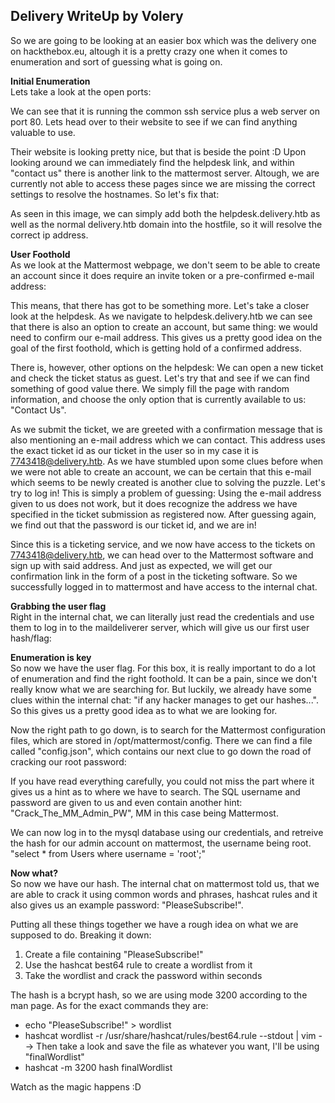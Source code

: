 ## Delivery WriteUp by Volery

So we are going to be looking at an easier box which was the delivery one on hackthebox.eu, altough it is a pretty crazy one when it comes to enumeration and sort of guessing what is going on. 

**Initial Enumeration**\
Lets take a look at the open ports:

We can see that it is running the common ssh service plus a web server on port 80. Lets head over to their website to see if we can find anything valuable to use.

Their website is looking pretty nice, but that is beside the point :D Upon looking around we can immediately find the helpdesk link, and within "contact us" there is another link to the mattermost server. Altough, we are currently not able to access these pages since we are missing the correct settings to resolve the hostnames. So let's fix that:


As seen in this image, we can simply add both the helpdesk.delivery.htb as well as the normal delivery.htb domain into the hostfile, so it will resolve the correct ip address.

**User Foothold**\
As we look at the Mattermost webpage, we don't seem to be able to create an account since it does require an invite token or a pre-confirmed e-mail address:

This means, that there has got to be something more. Let's take a closer look at the helpdesk.
As we navigate to helpdesk.delivery.htb we can see that there is also an option to create an account, but same thing: we would need to confirm our e-mail address. This gives us a pretty good idea on the goal of the first foothold, which is getting hold of a confirmed address.

There is, however, other options on the helpdesk: We can open a new ticket and check the ticket status as guest. Let's try that and see if we can find something of good value there.
We simply fill the page with random information, and choose the only option that is currently available to us: "Contact Us".


As we submit the ticket, we are greeted with a confirmation message that is also mentioning an e-mail address which we can contact. This address uses the exact ticket id as our ticket in the user so in my case it is 7743418@delivery.htb. As we have stumbled upon some clues before when we were not able to create an account, we can be certain that this e-mail which seems to be newly created is another clue to solving the puzzle. Let's try to log in!
This is simply a problem of guessing: Using the e-mail address given to us does not work, but it does recognize the address we have specified in the ticket submission as registered now. After guessing again, we find out that the password is our ticket id, and we are in!

Since this is a ticketing service, and we now have access to the tickets on 7743418@delivery.htb, we can head over to the Mattermost software and sign up with said address. And just as expected, we will get our confirmation link in the form of a post in the ticketing software. So we successfully logged in to mattermost and have access to the internal chat.

**Grabbing the user flag**\
Right in the internal chat, we can literally just read the credentials and use them to log in to the maildeliverer server, which will give us our first user hash/flag:



**Enumeration is key**\
So now we have the user flag. For this box, it is really important to do a lot of enumeration and find the right foothold. It can be a pain, since we don't really know what we are searching for. But luckily, we already have some clues within the internal chat: "if any hacker manages to get our hashes...". So this gives us a pretty good idea as to what we are looking for.

Now the right path to go down, is to search for the Mattermost configuration files, which are stored in /opt/mattermost/config. There we can find a file called "config.json", which contains our next clue to go down the road of cracking our root password:


If you have read everything carefully, you could not miss the part where it gives us a hint as to where we have to search.
The SQL username and password are given to us and even contain another hint: "Crack_The_MM_Admin_PW", MM in this case being Mattermost.

We can now log in to the mysql database using our credentials, and retreive the hash for our admin account on mattermost, the username being root.
"select * from Users where username = 'root';"

**Now what?**\
So now we have our hash. The internal chat on mattermost told us, that we are able to crack it using common words and phrases, hashcat rules and it also gives us an example password: "PleaseSubscribe!".

Putting all these things together we have a rough idea on what we are supposed to do. Breaking it down:
1. Create a file containing "PleaseSubscribe!"
2. Use the hashcat best64 rule to create a wordlist from it
3. Take the wordlist and crack the password within seconds

The hash is a bcrypt hash, so we are using mode 3200 according to the man page.
As for the exact commands they are:
* echo "PleaseSubscribe!" > wordlist
* hashcat wordlist -r /usr/share/hashcat/rules/best64.rule --stdout | vim -          -> Then take a look and save the file as whatever you want, I'll be using "finalWordlist"
* hashcat -m 3200 hash finalWordlist 

Watch as the magic happens :D
